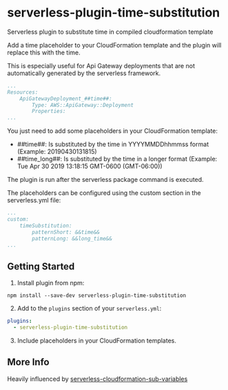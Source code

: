 # serverless-plugin-time-substitution
Serverless plugin to substitute time in compiled cloudformation template

Add a time placeholder to your CloudFormation template and the plugin will replace this with the time.

This is especially useful for Api Gateway deployments that are not automatically generated by the serverless framework.

```yaml
...
Resources:
    ApiGatewayDeployment_##time##:
        Type: AWS::ApiGateway::Deployment
        Properties:
...
```

You just need to add some placeholders in your CloudFormation template:
- ##time##: Is substituted by the time in YYYYMMDDhhmmss format (Example: 20190430131815)
- ##time_long##: Is substituted by the time in a longer format (Example: Tue Apr 30 2019 13:18:15 GMT-0600 (GMT-06:00))

The plugin is run after the serverless package command is executed.

The placeholders can be configured using the custom section in the serverless.yml file:
```yaml
...
custom:
    timeSubstitution:
        patternShort: &&time&&
        patternLong: &&long_time&&
...
```

## Getting Started
1. Install plugin from npm:
```shell
npm install --save-dev serverless-plugin-time-substitution
```
2. Add to the `plugins` section of your `serverless.yml`:
```yaml
plugins:
  - serverless-plugin-time-substitution
```
3. Include placeholders in your CloudFormation templates.

## More Info
Heavily influenced by [serverless-cloudformation-sub-variables](https://github.com/santiagocardenas/serverless-cloudformation-sub-variables)

